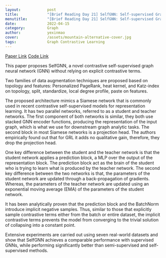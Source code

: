 ```yaml
---
layout:            post
title:             "[Brief Reading Day 21] SelfGNN: Self-supervised Graph Neural Networks without explicit negative sampling"
menutitle:         "[Brief Reading Day 21] SelfGNN: Self-supervised Graph Neural Networks without explicit negative sampling"
date:              2022-04-15
category:          Graph
author:            yexinmao
cover:             /assets/mountain-alternative-cover.jpg
tags:              Graph Contrastive Learning
---
```


[Paper Link](https://arxiv.org/abs/2103.14958)
[Code Link](https://github.com/zekarias-tilahun/SelfGNN)

This paper proposes SelfGNN, a novel contrastive self-supervised graph neural network (GNN) without relying on explicit contrastive terms. 

Two families of data augmentation techniques are proposed based on topology and features: Personalized PageRank, heat kernel, and Katz-index on topology, split, standardize, local degree profile, paste on features. 

The proposed architecture mimics a Siamese network that is commonly used in recent contrastive self-supervised models for representation learning. It has two parallel networks, referred to as a student and teacher networks. The first component of both networks is similar, they both use stacked GNN encoder functions, producing the representation of the input graph, which is what we use for downstream graph analytic tasks. The second block in most Siamese networks is a projection head. The authors empirically found out that for GRL it adds no qualitative gain, therefore, they drop the projection head. 

One key difference between the student and the teacher network is that the student network applies a prediction block, a MLP over the output of the representation block. The prediction block act as the brain of the student who is trying to learn what is produced by the teacher network. The second key difference between the two networks is that, the parameters of the student network are updated through a back-propagation of gradients. Whereas, the parameters of the teacher network are updated using an exponential moving average (EMA) of the parameters of the student network.

It has been analytically proven that the prediction block and the BatchNorm introduce implicit negative samples. Thus, similar to those that explicitly sample contrastive terms either from the batch or entire dataset, the implicit contrastive terms prevents the model from converging to the trivial solution of collapsing into a constant point.

Extensive experiments are carried out using seven real-world datasets and show that SelfGNN achieves a comparable performance with supervised GNNs, while performing significantly better than semi-supervised and self-supervised methods.
